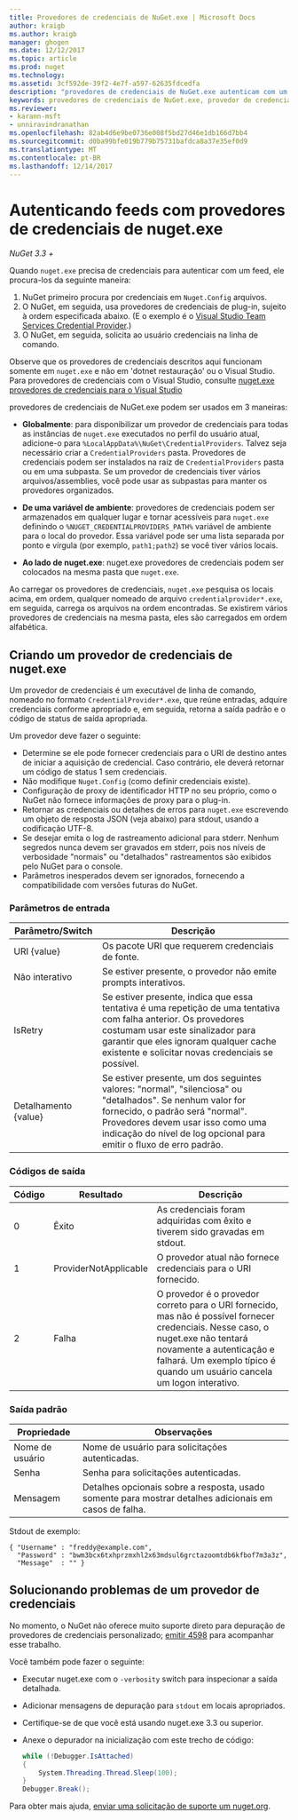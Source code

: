 ```yaml
---
title: Provedores de credenciais de NuGet.exe | Microsoft Docs
author: kraigb
ms.author: kraigb
manager: ghogen
ms.date: 12/12/2017
ms.topic: article
ms.prod: nuget
ms.technology: 
ms.assetid: 3cf592de-39f2-4e7f-a597-62635fdcedfa
description: "provedores de credenciais de NuGet.exe autenticam com um feed e são implementados como executáveis de linha de comando que seguem as convenções específicas."
keywords: provedores de credenciais de NuGet.exe, provedor de credenciais de API, autenticar com o feed, autenticar com a Galeria
ms.reviewer:
- karann-msft
- unniravindranathan
ms.openlocfilehash: 82ab4d6e9be0736e008f5bd27d46e1db166d7bb4
ms.sourcegitcommit: d0ba99bfe019b779b75731bafdca8a37e35ef0d9
ms.translationtype: MT
ms.contentlocale: pt-BR
ms.lasthandoff: 12/14/2017
---
```

# <a name="authenticating-feeds-with-nugetexe-credential-providers"></a>Autenticando feeds com provedores de credenciais de nuget.exe

*NuGet 3.3 +*

Quando `nuget.exe` precisa de credenciais para autenticar com um feed, ele procura-los da seguinte maneira:

1. NuGet primeiro procura por credenciais em `Nuget.Config` arquivos.
1. O NuGet, em seguida, usa provedores de credenciais de plug-in, sujeito à ordem especificada abaixo. (E o exemplo é o [Visual Studio Team Services Credential Provider](https://www.visualstudio.com/docs/package/get-started/nuget/auth#vsts-credential-provider).)
1. O NuGet, em seguida, solicita ao usuário credenciais na linha de comando.

Observe que os provedores de credenciais descritos aqui funcionam somente em `nuget.exe` e não em 'dotnet restauração' ou o Visual Studio. Para provedores de credenciais com o Visual Studio, consulte [nuget.exe provedores de credenciais para o Visual Studio](nuget-credential-providers-for-visual-studio.md)

provedores de credenciais de NuGet.exe podem ser usados em 3 maneiras:

- **Globalmente**: para disponibilizar um provedor de credenciais para todas as instâncias de `nuget.exe` executados no perfil do usuário atual, adicione-o para `%LocalAppData%\NuGet\CredentialProviders`. Talvez seja necessário criar a `CredentialProviders` pasta. Provedores de credenciais podem ser instalados na raiz de `CredentialProviders` pasta ou em uma subpasta. Se um provedor de credenciais tiver vários arquivos/assemblies, você pode usar as subpastas para manter os provedores organizados.

- **De uma variável de ambiente**: provedores de credenciais podem ser armazenados em qualquer lugar e tornar acessíveis para `nuget.exe` definindo o `%NUGET_CREDENTIALPROVIDERS_PATH%` variável de ambiente para o local do provedor. Essa variável pode ser uma lista separada por ponto e vírgula (por exemplo, `path1;path2`) se você tiver vários locais.

- **Ao lado de nuget.exe**: nuget.exe provedores de credenciais podem ser colocados na mesma pasta que `nuget.exe`.

Ao carregar os provedores de credenciais, `nuget.exe` pesquisa os locais acima, em ordem, qualquer nomeado de arquivo `credentialprovider*.exe`, em seguida, carrega os arquivos na ordem encontradas. Se existirem vários provedores de credenciais na mesma pasta, eles são carregados em ordem alfabética.

## <a name="creating-a-nugetexe-credential-provider"></a>Criando um provedor de credenciais de nuget.exe

Um provedor de credenciais é um executável de linha de comando, nomeado no formato `CredentialProvider*.exe`, que reúne entradas, adquire credenciais conforme apropriado e, em seguida, retorna a saída padrão e o código de status de saída apropriada.

Um provedor deve fazer o seguinte:

- Determine se ele pode fornecer credenciais para o URI de destino antes de iniciar a aquisição de credencial. Caso contrário, ele deverá retornar um código de status 1 sem credenciais.
- Não modifique `Nuget.Config` (como definir credenciais existe).
- Configuração de proxy de identificador HTTP no seu próprio, como o NuGet não fornece informações de proxy para o plug-in.
- Retornar as credenciais ou detalhes de erros para `nuget.exe` escrevendo um objeto de resposta JSON (veja abaixo) para stdout, usando a codificação UTF-8.
- Se desejar emita o log de rastreamento adicional para stderr. Nenhum segredos nunca devem ser gravados em stderr, pois nos níveis de verbosidade "normais" ou "detalhados" rastreamentos são exibidos pelo NuGet para o console.
- Parâmetros inesperados devem ser ignorados, fornecendo a compatibilidade com versões futuras do NuGet.

### <a name="input-parameters"></a>Parâmetros de entrada

| Parâmetro/Switch |Descrição|
|----------------|-----------|
| URI {value} | Os pacote URI que requerem credenciais de fonte.|
| Não interativo | Se estiver presente, o provedor não emite prompts interativos. |
| IsRetry | Se estiver presente, indica que essa tentativa é uma repetição de uma tentativa com falha anterior. Os provedores costumam usar este sinalizador para garantir que eles ignoram qualquer cache existente e solicitar novas credenciais se possível.|
| Detalhamento {value} | Se estiver presente, um dos seguintes valores: "normal", "silenciosa" ou "detalhados". Se nenhum valor for fornecido, o padrão será "normal". Provedores devem usar isso como uma indicação do nível de log opcional para emitir o fluxo de erro padrão. |

### <a name="exit-codes"></a>Códigos de saída

| Código |Resultado | Descrição |
|----------------|-----------|-----------|
| 0 | Êxito | As credenciais foram adquiridas com êxito e tiverem sido gravadas em stdout.|
| 1 | ProviderNotApplicable | O provedor atual não fornece credenciais para o URI fornecido.|
| 2 | Falha | O provedor é o provedor correto para o URI fornecido, mas não é possível fornecer credenciais. Nesse caso, o nuget.exe não tentará novamente a autenticação e falhará. Um exemplo típico é quando um usuário cancela um logon interativo. |

### <a name="standard-output"></a>Saída padrão

| Propriedade |Observações|
|----------------|-----------|
| Nome de usuário | Nome de usuário para solicitações autenticadas.|
| Senha | Senha para solicitações autenticadas.|
| Mensagem | Detalhes opcionais sobre a resposta, usado somente para mostrar detalhes adicionais em casos de falha. |

Stdout de exemplo:

    { "Username" : "freddy@example.com",
      "Password" : "bwm3bcx6txhprzmxhl2x63mdsul6grctazoomtdb6kfbof7m3a3z",
      "Message"  : "" }

## <a name="troubleshooting-a-credential-provider"></a>Solucionando problemas de um provedor de credenciais

No momento, o NuGet não oferece muito suporte direto para depuração de provedores de credenciais personalizado; [emitir 4598](https://github.com/NuGet/Home/issues/4598) para acompanhar esse trabalho.

Você também pode fazer o seguinte:

- Executar nuget.exe com o `-verbosity` switch para inspecionar a saída detalhada.
- Adicionar mensagens de depuração para `stdout` em locais apropriados.
- Certifique-se de que você está usando nuget.exe 3.3 ou superior.
- Anexe o depurador na inicialização com este trecho de código:

    ```cs
    while (!Debugger.IsAttached)
    {
        System.Threading.Thread.Sleep(100);
    }
    Debugger.Break();
    ```

Para obter mais ajuda, [enviar uma solicitação de suporte um nuget.org](https://www.nuget.org/policies/Contact).
